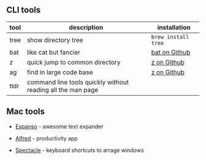 
## CLI tools

| tool | description | installation |
|-|-|-|
| tree | show directory tree | `brew install tree` |
| bat | like cat but fancier | [bat on Github](https://github.com/sharkdp/bat) |
| z | quick jump to common directory | [z on Github](https://github.com/rupa/z) |
| ag | find in large code base | [z on Github](https://github.com/rupa/z) |
| tldr | command line tools quickly without reading all the man page |



## Mac tools
- [Espanso](https://espanso.org) -  awesome text expander

- [Alfred](https://www.alfredapp.com/) - productivity app

- [Spectacle](https://www.spectacleapp.com/) - keyboard shortcuts to arrage windows
